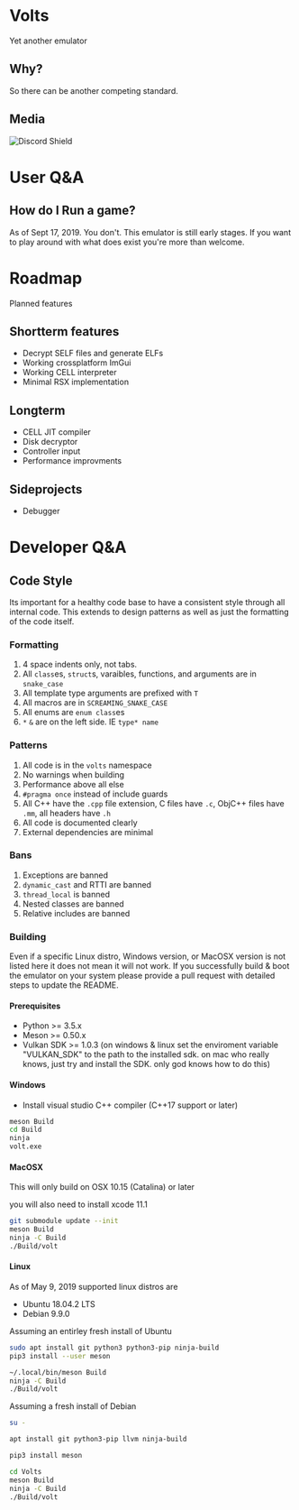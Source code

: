 # Volts
Yet another emulator

## Why?
So there can be another competing standard.

## Media
![Discord Shield](https://discordapp.com/api/guilds/578380242888949760/widget.png?style=shield)

# User Q&A

## How do I Run a game?

As of Sept 17, 2019. You don't. This emulator is still early stages.
If you want to play around with what does exist you're more than welcome.

# Roadmap

Planned features

## Shortterm features

* Decrypt SELF files and generate ELFs
* Working crossplatform ImGui
* Working CELL interpreter
* Minimal RSX implementation

## Longterm

* CELL JIT compiler
* Disk decryptor
* Controller input
* Performance improvments

## Sideprojects

* Debugger

# Developer Q&A

## Code Style

Its important for a healthy code base to have a consistent style through all internal code.
This extends to design patterns as well as just the formatting of the code itself.

### Formatting

1. 4 space indents only, not tabs.
2. All `class`es, `struct`s, varaibles, functions, and arguments are in `snake_case`
3. All template type arguments are prefixed with `T`
4. All macros are in `SCREAMING_SNAKE_CASE`
5. All enums are `enum class`es
6. `*` `&` are on the left side. IE `type* name`

### Patterns

1. All code is in the `volts` namespace
2. No warnings when building
3. Performance above all else
4. `#pragma once` instead of include guards
5. All C++ have the `.cpp` file extension, C files have `.c`, ObjC++ files have `.mm`, all headers have `.h`
6. All code is documented clearly
7. External dependencies are minimal

### Bans

1. Exceptions are banned
2. `dynamic_cast` and RTTI are banned
3. `thread_local` is banned
4. Nested classes are banned
5. Relative includes are banned

### Building

Even if a specific Linux distro, Windows version, or MacOSX version is not listed here it does not mean it will not work.
If you successfully build & boot the emulator on your system please provide a pull request with detailed steps to update the README.

#### Prerequisites

* Python >= 3.5.x
* Meson >= 0.50.x
* Vulkan SDK >= 1.0.3 (on windows & linux set the enviroment variable "VULKAN_SDK" to the path to the installed sdk. on mac who really knows, just try and install the SDK. only god knows how to do this)

#### Windows

* Install visual studio C++ compiler (C++17 support or later)

```sh
meson Build
cd Build
ninja
volt.exe
```

#### MacOSX

This will only build on OSX 10.15 (Catalina) or later

you will also need to install xcode 11.1

```sh
git submodule update --init
meson Build
ninja -C Build
./Build/volt
```

#### Linux

As of May 9, 2019 supported linux distros are
* Ubuntu 18.04.2 LTS
* Debian 9.9.0

Assuming an entirley fresh install of Ubuntu

```sh
sudo apt install git python3 python3-pip ninja-build
pip3 install --user meson

~/.local/bin/meson Build
ninja -C Build
./Build/volt
```

Assuming a fresh install of Debian

```sh
su -

apt install git python3-pip llvm ninja-build

pip3 install meson

cd Volts
meson Build
ninja -C Build
./Build/volt
```